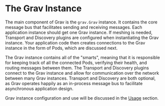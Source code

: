 # The Grav Instance

The main component of Grav is the `grav.Grav` instance. It contains the core message bus that facilitates sending and receiving messages. Each application instance should get one Grav instance. If meshing is needed, Transport and Discovery plugins are configured when instantiating the Grav instance. Your application code then creates connections to the Grav instance in the form of Pods, which are discussed next.

The Grav instance contains all of the "smarts", meaning that it is responsible for keeping track of all the connected Pods, verifying their health, and routing messages between them. The Transport and Discovery plugins connect to the Grav instance and allow for communication over the network between many Grav instances. Transport and Discovery are both optional, as Grav operates happily as an in-process message bus to facilitate asynchronous application design.

Grav instance configuration and use will be discussed in the [Usage](../../usage/getting-started/) section.

